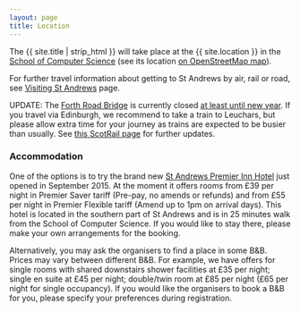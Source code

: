 ```yaml
---
layout: page
title: Location
---
```


The {{ site.title | strip_html }} will take place at the {{ site.location }}
in the [School of Computer Science](http://www.cs.st-andrews.ac.uk/) (see its location [on OpenStreetMap map](http://www.openstreetmap.org/way/155223867#map=19/56.34030/-2.80871)). 

For further travel information about getting to St Andrews by air, rail or road, see [Visiting St Andrews](http://www.st-andrews.ac.uk/about/visiting/) page.

UPDATE: The [Forth Road Bridge](https://www.forthroadbridge.org/) is currently closed 
[at least until new year](http://www.bbc.co.uk/news/uk-scotland-35001277). 
If you travel via Edinburgh, we recommend to take a train to Leuchars, but please
allow extra time for your journey as trains are expected to be busier than usually.
See [this ScotRail page](http://www.scotrail.co.uk/frb) for further updates. 

<h3>Accommodation</h3>

One of the options is to try the brand new [St Andrews Premier Inn Hotel](http://www.premierinn.com/en/hotel/STALAR/st-andrews) just opened in September 2015. At the moment it offers rooms from £39 per night in Premier Saver tariff (Pre-pay, no amends or refunds) and from £55 per night in Premier Flexible tariff (Amend up to 1pm on arrival days). This hotel is located in the southern part of St Andrews and is in 25 minutes walk from the School of Computer Science. If you would like to stay there, please make your own arrangements for the booking.

Alternatively, you may ask the organisers to find a place in some B&B. Prices may vary between different B&B. For example, we have offers for single rooms with shared downstairs shower facilities at £35 per night; single en suite at £45 per night; double/twin room at £85 per night (£65 per night for single occupancy). If you would like the organisers to book a B&B for you, please specify your preferences during registration.

